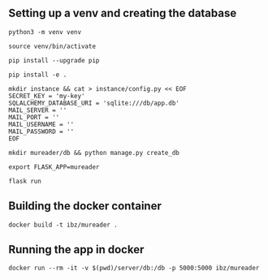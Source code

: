 ## Setting up a venv and creating the database

`python3 -m venv venv`

`source venv/bin/activate`

`pip install --upgrade pip`

`pip install -e .`

```
mkdir instance && cat > instance/config.py << EOF
SECRET_KEY = 'my-key'
SQLALCHEMY_DATABASE_URI = 'sqlite:///db/app.db'
MAIL_SERVER = ''
MAIL_PORT = ''
MAIL_USERNAME = ''
MAIL_PASSWORD = ''
EOF
```

`mkdir mureader/db && python manage.py create_db`

`export FLASK_APP=mureader`

`flask run`

## Building the docker container

`docker build -t ibz/mureader .`

## Running the app in docker

`docker run --rm -it -v $(pwd)/server/db:/db -p 5000:5000 ibz/mureader`
